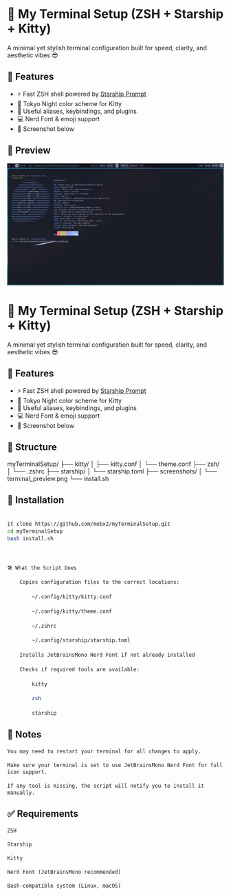 # 🧠 My Terminal Setup (ZSH + Starship + Kitty)

A minimal yet stylish terminal configuration built for speed, clarity, and aesthetic vibes 😎

## 🔧 Features

- ⚡ Fast ZSH shell powered by [Starship Prompt](https://starship.rs/)
- 🎨 Tokyo Night color scheme for Kitty
- 🧠 Useful aliases, keybindings, and plugins
- 💻 Nerd Font & emoji support
- 📸 Screenshot below

## 📸 Preview

![Terminal Screenshot](screenshots/terminal_preview.png)

# 🧠 My Terminal Setup (ZSH + Starship + Kitty)

A minimal yet stylish terminal configuration built for speed, clarity, and aesthetic vibes 😎

## 🔧 Features

- ⚡ Fast ZSH shell powered by [Starship Prompt](https://starship.rs/)
- 🎨 Tokyo Night color scheme for Kitty
- 🧠 Useful aliases, keybindings, and plugins
- 💻 Nerd Font & emoji support
- 📸 Screenshot below

## 📁 Structure

myTerminalSetup/
├── kitty/
│ ├── kitty.conf
│ └── theme.conf
├── zsh/
│ └── .zshrc
├── starship/
│ └── starship.toml
├── screenshots/
│ └── terminal_preview.png
└── install.sh

## 🚀 Installation

```bash

it clone https://github.com/mobx2/myTerminalSetup.git
cd myTerminalSetup
bash install.sh



🛠 What the Script Does

    Copies configuration files to the correct locations:

        ~/.config/kitty/kitty.conf

        ~/.config/kitty/theme.conf

        ~/.zshrc

        ~/.config/starship/starship.toml

    Installs JetBrainsMono Nerd Font if not already installed

    Checks if required tools are available:

        kitty

        zsh

        starship
```

## 📌 Notes

    You may need to restart your terminal for all changes to apply.

    Make sure your terminal is set to use JetBrainsMono Nerd Font for full icon support.

    If any tool is missing, the script will notify you to install it manually.

## ✅ Requirements

    ZSH

    Starship

    Kitty

    Nerd Font (JetBrainsMono recommended)

    Bash-compatible system (Linux, macOS)


